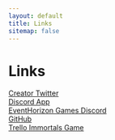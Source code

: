 ```yaml
---
layout: default
title: Links
sitemap: false
---
```


<h1>Links</h1>
<div>
    <a href="/s/creator" target="_blank">Creator Twitter</a>
</div>
<div>
    <a href="/s/discord-app" target="_blank">Discord App</a>
</div>
<div>
    <a href="/s/discord" target="_blank">EventHorizon Games Discord</a>
</div>
<div>
    <a href="/s/github" target="_blank">GitHub</a>
</div>
<div>
    <a href="/s/trello-immortals" target="_blank">Trello Immortals Game</a>
</div>